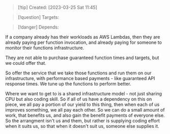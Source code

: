 
>[!tip] Created: [2023-03-25 Sat 11:45]

>[!question] Targets: 

>[!danger] Depends: 

If a company already has their workloads as AWS Lambdas, then they are already paying per function invocation, and already paying for someone to monitor their functions infrastructure.

They are not able to purchase guaranteed function times and targets, but we could offer that.


So offer the service that we take those functions and run them on our infrastructure, with performance based payments - like guaranteed API response times.
We tune up the functions to perform better.

Where we want to get to is a shared infrastructure model - not just sharing CPU but also coding skill.  So if all of us have a dependency on this on piece, we all pay a portion of our yield to this thing, then when each of us improves something, we all pay each other.  So we can do a small amount of work, that benefits us, and also gain the benefit payments of everyone else.  So the arrangment isn't us and them, but rather is supplying coding effort when it suits us, so that when it doesn't suit us, someone else supplies it.



